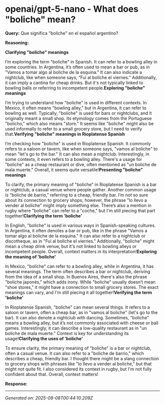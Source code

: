 # openai/gpt-5-nano - What does "boliche" mean?

**Query:** Que significa "boliche" en el español argentino?

**Reasoning:**

**Clarifying "boliche" meanings**

I’m exploring the term "boliche" in Spanish. It can refer to a bowling alley in some countries. In Argentina, it’s often used to mean a bar or pub, as in "Vamos a tomar algo al boliche de la esquina." It can also indicate a nightclub, like when someone says, “Fui al boliche el viernes.” Additionally, it can imply a cantina for cheap drinks. But it's not typically linked to bowling balls or referring to incompetent people.**Exploring "boliche" meanings**

I’m trying to understand how "boliche" is used in different contexts. In Mexico, it often means "bowling alley," but in Argentina, it can refer to bowling as well. Typically, "boliche" is used for bars or nightclubs, and it originally meant a small shop. Its etymology comes from the Portuguese "bolicho," which also means "store." It seems like "boliche" might also be used informally to refer to a small grocery store, but I need to verify that.**Verifying "boliche" meanings in Rioplatense Spanish**

I’m checking how "boliche" is used in Rioplatense Spanish. It commonly refers to a saloon or tavern, like when someone says, "vamos al boliche" to mean "let's go to the bar." It can also mean a nightclub. Interestingly, in some contexts, it even refers to a bowling alley. There's a usage for "boliche" as a cheap restaurant or dive, often mentioned as "un boliche de mala muerte." Overall, it seems quite versatile!**Presenting "boliche" meanings**

To clarify, the primary meaning of "boliche" in Rioplatense Spanish is a bar or nightclub, a casual venue where people gather. Another common usage is “boliche de barrio,” referring to a cheap, friendly bar. I’m not so sure about its connection to grocery shops; however, the phrase "lo llevo a vender al boliche" might imply something else. There’s also a mention in rugby where "boliche" can refer to a "coche," but I'm still piecing that part together!**Clarifying the term 'boliche'**

In English, "boliche" is used in various ways in Spanish-speaking cultures. In Argentina, it often denotes a bar or pub, like in the phrase "Vamos a tomar algo al boliche de la esquina." It can also refer to a nightclub or discotheque, as in "Fui al boliche el viernes." Additionally, "boliche" might mean a cheap drink venue, but it's not linked to bowling alleys or incompetent people. Overall, context matters in its interpretation!**Exploring the meaning of 'boliche'**

In Mexico, "boliche" can refer to a bowling alley, while in Argentina, it has several meanings. The term often describes a bar or nightclub, deriving from the idea of a small shop. In Buenos Aires, there's also the phrase "boliche japonés," which adds irony. While "boliche" usually doesn’t mean "shoe stores," it might have a connection to small grocery stores. The exact meanings can vary, and I'm still piecing it all together!**Verifying the term 'boliche'**

In Rioplatense Spanish, "boliche" can mean several things. It refers to a saloon or tavern, often a cheap bar, as in "vamos al boliche" (let's go to the bar). It can also denote a nightclub with dancing. Sometimes, "boliche" means a bowling alley, but it’s not commonly associated with cheese or ball games. Interestingly, it can describe a low-quality restaurant as in "un boliche de mala muerte." Context is key for understanding its usage!**Clarifying the uses of 'boliche'**

To ensure clarity, the primary meaning of "boliche" is a bar or nightclub, often a casual venue. It can also refer to a "boliche de barrio," which describes a cheap, friendly bar. I thought there might be a slang connection to grocery shops with phrases like "lo llevo a vender al boliche," but that might not quite fit. I also considered its context in rugby, but I'm not fully confident about that. Overall, context matters!

**Response:**



---
*Generated on: 2025-08-08T00:44:10.209Z*
